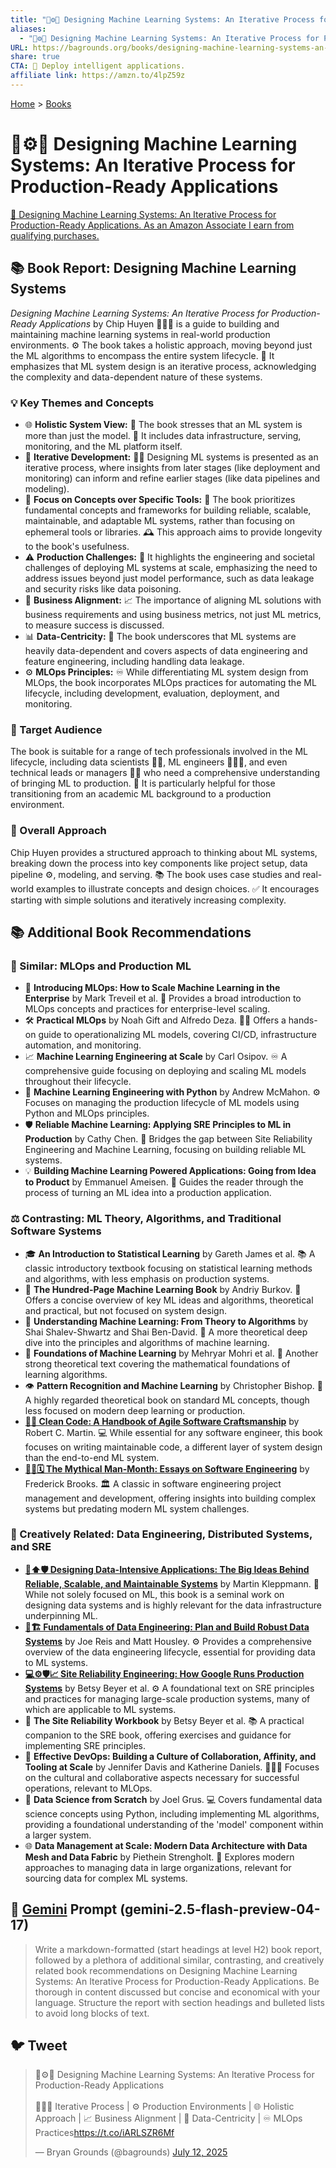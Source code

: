 ```yaml
---
title: "🤖⚙️🔁 Designing Machine Learning Systems: An Iterative Process for Production-Ready Applications"
aliases:
  - "🤖⚙️🔁 Designing Machine Learning Systems: An Iterative Process for Production-Ready Applications"
URL: https://bagrounds.org/books/designing-machine-learning-systems-an-iterative-process-for-production-ready-applications
share: true
CTA: 🚀 Deploy intelligent applications.
affiliate link: https://amzn.to/4lpZ59z
---
```

[Home](../index.md) > [Books](./index.md)  
# 🤖⚙️🔁 Designing Machine Learning Systems: An Iterative Process for Production-Ready Applications  
[🛒 Designing Machine Learning Systems: An Iterative Process for Production-Ready Applications. As an Amazon Associate I earn from qualifying purchases.](https://amzn.to/4lpZ59z)  
  
## 📚 Book Report: Designing Machine Learning Systems  
  
*Designing Machine Learning Systems: An Iterative Process for Production-Ready Applications* by Chip Huyen 👩🏻‍💻 is a guide to building and maintaining machine learning systems in real-world production environments. ⚙️ The book takes a holistic approach, moving beyond just the ML algorithms to encompass the entire system lifecycle. 🔄 It emphasizes that ML system design is an iterative process, acknowledging the complexity and data-dependent nature of these systems.  
  
### 💡 Key Themes and Concepts  
  
* 🌐 **Holistic System View:** 🧩 The book stresses that an ML system is more than just the model. 🧱 It includes data infrastructure, serving, monitoring, and the ML platform itself.  
* 🔁 **Iterative Development:** 🧑‍💻 Designing ML systems is presented as an iterative process, where insights from later stages (like deployment and monitoring) can inform and refine earlier stages (like data pipelines and modeling).  
* 🧠 **Focus on Concepts over Specific Tools:** 🔑 The book prioritizes fundamental concepts and frameworks for building reliable, scalable, maintainable, and adaptable ML systems, rather than focusing on ephemeral tools or libraries. 🕰️ This approach aims to provide longevity to the book's usefulness.  
* ⚠️ **Production Challenges:** 🚨 It highlights the engineering and societal challenges of deploying ML systems at scale, emphasizing the need to address issues beyond just model performance, such as data leakage and security risks like data poisoning.  
* 🤝 **Business Alignment:** 📈 The importance of aligning ML solutions with business requirements and using business metrics, not just ML metrics, to measure success is discussed.  
* 📊 **Data-Centricity:** 💾 The book underscores that ML systems are heavily data-dependent and covers aspects of data engineering and feature engineering, including handling data leakage.  
* ⚙️ **MLOps Principles:** ♾️ While differentiating ML system design from MLOps, the book incorporates MLOps practices for automating the ML lifecycle, including development, evaluation, deployment, and monitoring.  
  
### 🎯 Target Audience  
  
The book is suitable for a range of tech professionals involved in the ML lifecycle, including data scientists 🧑‍🔬, ML engineers 👩🏻‍💻, and even technical leads or managers 👨‍💼 who need a comprehensive understanding of bringing ML to production. 🚀 It is particularly helpful for those transitioning from an academic ML background to a production environment.  
  
### 📝 Overall Approach  
  
Chip Huyen provides a structured approach to thinking about ML systems, breaking down the process into key components like project setup, data pipeline ⚙️, modeling, and serving. 📚 The book uses case studies and real-world examples to illustrate concepts and design choices. ✅ It encourages starting with simple solutions and iteratively increasing complexity.  
  
## 📚 Additional Book Recommendations  
  
### 🤝 Similar: MLOps and Production ML  
  
* 🚀 **Introducing MLOps: How to Scale Machine Learning in the Enterprise** by Mark Treveil et al. 🏢 Provides a broad introduction to MLOps concepts and practices for enterprise-level scaling.  
* 🛠️ **Practical MLOps** by Noah Gift and Alfredo Deza. 🧑‍💻 Offers a hands-on guide to operationalizing ML models, covering CI/CD, infrastructure automation, and monitoring.  
* 📈 **Machine Learning Engineering at Scale** by Carl Osipov. ♾️ A comprehensive guide focusing on deploying and scaling ML models throughout their lifecycle.  
* 🐍 **Machine Learning Engineering with Python** by Andrew McMahon. ⚙️ Focuses on managing the production lifecycle of ML models using Python and MLOps principles.  
* 🛡️ **Reliable Machine Learning: Applying SRE Principles to ML in Production** by Cathy Chen. 🌉 Bridges the gap between Site Reliability Engineering and Machine Learning, focusing on building reliable ML systems.  
* 💡 **Building Machine Learning Powered Applications: Going from Idea to Product** by Emmanuel Ameisen. 🚀 Guides the reader through the process of turning an ML idea into a production application.  
  
### ⚖️ Contrasting: ML Theory, Algorithms, and Traditional Software Systems  
  
* 🎓 **An Introduction to Statistical Learning** by Gareth James et al. 📚 A classic introductory textbook focusing on statistical learning methods and algorithms, with less emphasis on production systems.  
* 💯 **The Hundred-Page Machine Learning Book** by Andriy Burkov. 📑 Offers a concise overview of key ML ideas and algorithms, theoretical and practical, but not focused on system design.  
* 🤔 **Understanding Machine Learning: From Theory to Algorithms** by Shai Shalev-Shwartz and Shai Ben-David. 🔬 A more theoretical deep dive into the principles and algorithms of machine learning.  
* 🧮 **Foundations of Machine Learning** by Mehryar Mohri et al. 🧠 Another strong theoretical text covering the mathematical foundations of learning algorithms.  
* 👁️ **Pattern Recognition and Machine Learning** by Christopher Bishop. 🧐 A highly regarded theoretical book on standard ML concepts, though less focused on modern deep learning or production.  
* **[🧼💾 Clean Code: A Handbook of Agile Software Craftsmanship](./clean-code.md)** by Robert C. Martin. 💻 While essential for any software engineer, this book focuses on writing maintainable code, a different layer of system design than the end-to-end ML system.  
* **[🦄👤🗓️ The Mythical Man-Month: Essays on Software Engineering](./the-mythical-man-month.md)** by Frederick Brooks. 🏛️ A classic in software engineering project management and development, offering insights into building complex systems but predating modern ML system challenges.  
  
### 🎨 Creatively Related: Data Engineering, Distributed Systems, and SRE  
  
* **[💾⬆️🛡️ Designing Data-Intensive Applications: The Big Ideas Behind Reliable, Scalable, and Maintainable Systems](./designing-data-intensive-applications.md)** by Martin Kleppmann. 💾 While not solely focused on ML, this book is a seminal work on designing data systems and is highly relevant for the data infrastructure underpinning ML.  
* **[💾🏗️ Fundamentals of Data Engineering: Plan and Build Robust Data Systems](./fundamentals-of-data-engineering-plan-and-build-robust-data-systems.md)** by Joe Reis and Matt Housley. ⚙️ Provides a comprehensive overview of the data engineering lifecycle, essential for providing data to ML systems.  
* **[💻⚙️🛡️📈 Site Reliability Engineering: How Google Runs Production Systems](./site-reliability-engineering.md)** by Betsy Beyer et al. ⚙️ A foundational text on SRE principles and practices for managing large-scale production systems, many of which are applicable to ML systems.  
* 📝 **The Site Reliability Workbook** by Betsy Beyer et al. 📚 A practical companion to the SRE book, offering exercises and guidance for implementing SRE principles.  
* 🤝 **Effective DevOps: Building a Culture of Collaboration, Affinity, and Tooling at Scale** by Jennifer Davis and Katherine Daniels. 🧑‍🤝‍🧑 Focuses on the cultural and collaborative aspects necessary for successful operations, relevant to MLOps.  
* 🐍 **Data Science from Scratch** by Joel Grus. 💻 Covers fundamental data science concepts using Python, including implementing ML algorithms, providing a foundational understanding of the 'model' component within a larger system.  
* 🌐 **Data Management at Scale: Modern Data Architecture with Data Mesh and Data Fabric** by Piethein Strengholt. 🏢 Explores modern approaches to managing data in large organizations, relevant for sourcing data for complex ML systems.  
  
## 💬 [Gemini](../software/gemini.md) Prompt (gemini-2.5-flash-preview-04-17)  
> Write a markdown-formatted (start headings at level H2) book report, followed by a plethora of additional similar, contrasting, and creatively related book recommendations on Designing Machine Learning Systems: An Iterative Process for Production-Ready Applications. Be thorough in content discussed but concise and economical with your language. Structure the report with section headings and bulleted lists to avoid long blocks of text.  
  
## 🐦 Tweet  
<blockquote class="twitter-tweet" data-theme="dark"><p lang="en" dir="ltr">🤖⚙️🔁 Designing Machine Learning Systems: An Iterative Process for Production-Ready Applications<br><br>👩🏻‍💻 Iterative Process | ⚙️ Production Environments | 🌐 Holistic Approach | 📈 Business Alignment | 💾 Data-Centricity | ♾️ MLOps Practices<a href="https://t.co/iARLSZR6Mf">https://t.co/iARLSZR6Mf</a></p>&mdash; Bryan Grounds (@bagrounds) <a href="https://twitter.com/bagrounds/status/1944162780405543028?ref_src=twsrc%5Etfw">July 12, 2025</a></blockquote> <script async src="https://platform.twitter.com/widgets.js" charset="utf-8"></script>